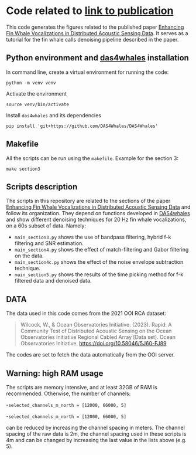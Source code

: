 # Code related to [link to publication]()

This code generates the figures related to the published paper [Enhancing Fin Whale Vocalizations in Distributed Acoustic Sensing Data](). It serves as a tutorial for the fin whale calls denoising pipeline described in the paper. 

## Python environment and [das4whales](https://das4whales.readthedocs.io/en/latest/src/install.html) installation
In command line, create a virtual environment for running the code:

```shell
python -m venv venv
```

Activate the environment 

```shell
source venv/bin/activate
```

Install `das4whales` and its dependencies

```shell
pip install 'git+https://github.com/DAS4Whales/DAS4Whales'
```

## Makefile 
All the scripts can be run using the `makefile`. Example for the section 3:

```shell
make section3
```

## Scripts description 
The scripts in this repository are related to the sections of the paper [Enhancing Fin Whale Vocalizations in Distributed Acoustic Sensing Data]() and follow its organization. They depend on functions developed in [DAS4whales](https://github.com/DAS4Whales/DAS4Whales) and show different denoising techniques for 20 Hz fin whale vocalizations, on a 60s subset of data. Namely:
- `main_section3.py` shows the use of bandpass filtering, hybrid f-k filtering and SNR estimation.
- `main_section4.py` shows the effect of match-filtering and Gabor filtering on the data.
- `main_section4c.py` shows the effect of the noise envelope subtraction technique.
- `main_section5.py` shows the results of the time picking method for f-k filtered data and denoised data.

## DATA 

The data used in this code comes from the 2021 OOI RCA dataset:

>Wilcock, W., & Ocean Observatories Initiative. (2023). Rapid: A Community Test of Distributed Acoustic Sensing on the Ocean Observatories Initiative Regional Cabled Array [Data set]. Ocean Observatories Initiative. https://doi.org/10.58046/5J60-FJ89

The codes are set to fetch the data automatically from the OOI server. 

## Warning: high RAM usage
The scripts are memory intensive, and at least 32GB of RAM is recommended. Otherwise, the number of channels:

-`selected_channels_m_north = [12000, 66000, 5]`

-`selected_channels_m_north = [12000, 66000, 5]`

can be reduced by increasing the channel spacing in meters. The channel spacing of the raw data is 2m, the channel spacing used in these scripts is 4m and can be changed by increasing the last value in the lists above (e.g. 5). 